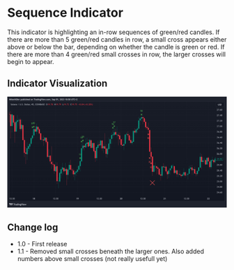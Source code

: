 # Sequence Indicator
This indicator is highlighting an in-row sequences of green/red candles. If there are more than 5 green/red candles in row, a small cross
appears either above or below the bar, depending on whether the candle is green or red. If there are more than 4 green/red small crosses in row, the
larger crosses will begin to appear.

## Indicator Visualization
![Showcase](img.png)

## Change log
* 1.0 - First release
* 1.1 - Removed small crosses beneath the larger ones. Also added numbers above small crosses (not really usefull yet)